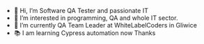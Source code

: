 - 👋 Hi, I’m Software QA Tester and passionate IT
- 👀 I’m interested in programming, QA and whole IT sector.
- 🌱 I’m currently QA Team Leader at WhiteLabelCoders in Gliwice
- 📚 I am learning Cypress automation now
Thanks
